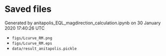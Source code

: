 # Saved files 


Generated by anitapolis_EQL_magdirection_calculation.ipynb on 30 January 2020 17:40:26 UTC

*  `figs/Lcurve_RM.png` 
*  `figs/Lcurve_RM.eps` 
*  `data/result_anitapolis.pickle` 
